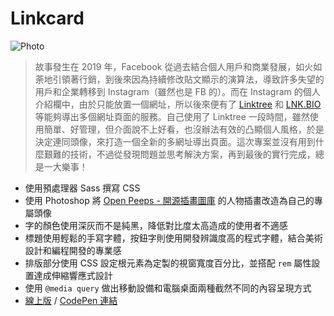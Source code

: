 # Linkcard
![Photo](https://cdn.dribbble.com/users/3800131/screenshots/10724954/media/529252d97de31baf1548bd817ad6bc1a.png)

> 故事發生在 2019 年，Facebook 從過去結合個人用戶和商業發展，如火如荼地引領著行銷，到後來因為持續修改貼文顯示的演算法，導致許多失望的用戶和企業轉移到 Instagram（雖然也是 FB 的）。而在 Instagram 的個人介紹欄中，由於只能放置一個網址，所以後來便有了 [Linktree](https://linktr.ee/) 和 [LNK.BIO](https://lnk.bio/) 等能夠導出多個網址頁面的服務。自己使用了 Linktree 一段時間，雖然使用簡單、好管理，但介面說不上好看，也沒辦法有效的凸顯個人風格，於是決定連同頭像，來打造一個全新的多網址導出頁面。這次專案並沒有用到什麼艱難的技術，不過從發現問題並思考解決方案，再到最後的實行完成，總是一大樂事！

- 使用預處理器 Sass 撰寫 CSS
- 使用 Photoshop 將 [Open Peeps - 開源插畫圖庫](https://www.openpeeps.com/) 的人物插畫改造為自己的專屬頭像
- 字的顏色使用深灰而不是純黑，降低對比度太高造成的使用者不適感
- 標題使用輕鬆的手寫字體，按鈕字則使用開發辨識度高的程式字體，結合美術設計和編程開發的專業感
- 排版部分使用 CSS 設定根元素為定製的視窗寬度百分比，並搭配 `rem` 屬性設置達成伸縮響應式設計
- 使用 `@media query` 做出移動設備和電腦桌面兩種截然不同的內容呈現方式
- [線上版](https://rayc2045.github.io/linktree-clone/) / [CodePen 連結](https://codepen.io/rayc2045/full/OJVQLMJ)
